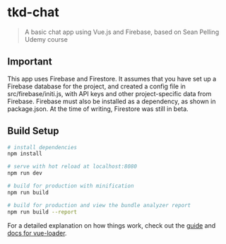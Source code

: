 # tkd-chat

>A basic chat app using Vue.js and Firebase, based on Sean Pelling Udemy course

## Important
This app uses Firebase and Firestore. It assumes that you have set up a Firebase database for the project, and created a config file in src/firebase/initi.js, with API keys and other project-specific data from Firebase. Firebase must also be installed as a dependency, as shown in package.json. At the time of writing, Firestore was still in beta.

## Build Setup

``` bash
# install dependencies
npm install

# serve with hot reload at localhost:8080
npm run dev

# build for production with minification
npm run build

# build for production and view the bundle analyzer report
npm run build --report
```

For a detailed explanation on how things work, check out the [guide](http://vuejs-templates.github.io/webpack/) and [docs for vue-loader](http://vuejs.github.io/vue-loader).
